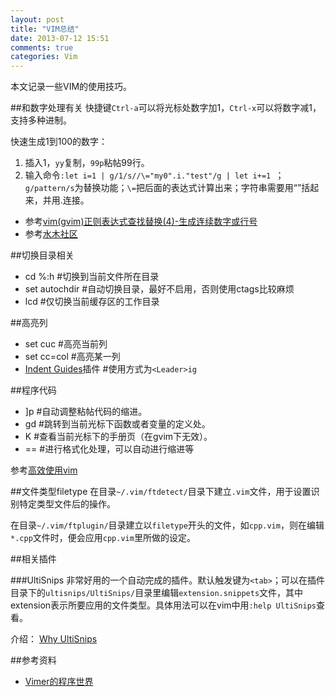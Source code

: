 ```yaml
---
layout: post
title: "VIM总结"
date: 2013-07-12 15:51
comments: true
categories: Vim
---
```

本文记录一些VIM的使用技巧。

<!--more-->

##和数字处理有关
快捷键`Ctrl-a`可以将光标处数字加1，`Ctrl-x`可以将数字减1，支持多种进制。

快速生成1到100的数字：

1. 插入1，`yy`复制，`99p`粘帖99行。
2. 输入命令`:let i=1 | g/1/s//\="my0".i."test"/g | let i+=1 `；`g/pattern/s`为替换功能；`\=`把后面的表达式计算出来；字符串需要用“”括起来，并用.连接。

- 参考[vim(gvim)正则表达式查找替换(4)-生成连续数字或行号](http://www.vimer.cn/2009/11/vimgvim%e6%ad%a3%e5%88%99%e8%a1%a8%e8%be%be%e5%bc%8f%e6%9f%a5%e6%89%be%e6%9b%bf%e6%8d%a24-%e7%94%9f%e6%88%90%e8%bf%9e%e7%bb%ad%e6%95%b0%e5%ad%97%e6%88%96%e8%a1%8c%e5%8f%b7.html)
- 参考[水木社区](http://www.newsmth.net/nForum/#!article/VIM/14355)

##切换目录相关
- cd %:h #切换到当前文件所在目录
- set autochdir	#自动切换目录，最好不启用，否则使用ctags比较麻烦
- lcd	#仅切换当前缓存区的工作目录

##高亮列
- set cuc #高亮当前列
- set cc=col #高亮某一列
- [Indent Guides](https://github.com/nathanaelkane/vim-indent-guides)插件 #使用方式为`<Leader>ig`

##程序代码
- ]p	#自动调整粘帖代码的缩进。 
- gd	#跳转到当前光标下函数或者变量的定义处。
- K	#查看当前光标下的手册页（在gvim下无效）。
- ==	#进行格式化处理，可以自动进行缩进等

参考[高效使用vim](http://www.cnblogs.com/hyddd/archive/2010/04/08/1706863.html)

##文件类型filetype
在目录`~/.vim/ftdetect/`目录下建立`.vim`文件，用于设置识别特定类型文件后的操作。

在目录`~/.vim/ftplugin/`目录建立以`filetype`开头的文件，如`cpp.vim`，则在编辑`*.cpp`文件时，便会应用`cpp.vim`里所做的设定。

##相关插件

###UltiSnips
非常好用的一个自动完成的插件。默认触发键为`<tab>`；可以在插件目录下的`ultisnips/UltiSnips/`目录里编辑`extension.snippets`文件，其中extension表示所要应用的文件类型。具体用法可以在vim中用`:help UltiSnips`查看。

介绍： [Why UltiSnips](http://fueledbylemons.com/blog/2011/07/27/why-ultisnips/)

##参考资料
- [Vimer的程序世界](http://www.vimer.cn/)
